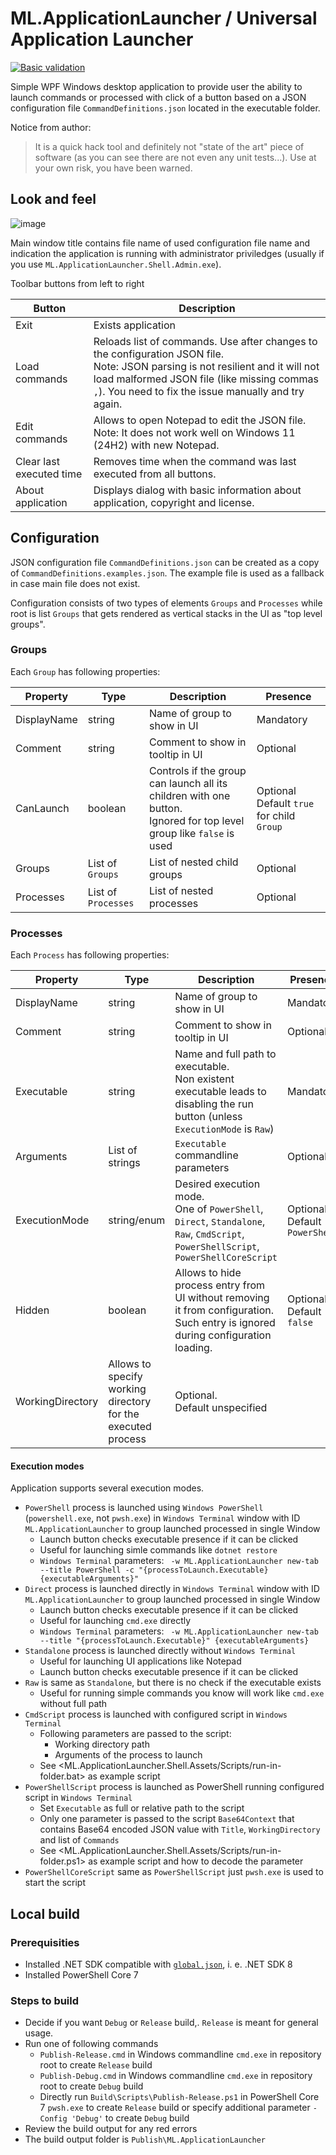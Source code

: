 # ML.ApplicationLauncher / Universal Application Launcher

[![Basic validation](https://github.com/martin-lacina/ml.applicationlauncher/actions/workflows/dotnet.yml/badge.svg?branch=main)](https://github.com/martin-lacina/ml.applicationlauncher/actions/workflows/dotnet.yml)

Simple WPF Windows desktop application to provide user the ability to launch commands or processed with click of a button based on a JSON configuration file `CommandDefinitions.json` located in the executable folder.

Notice from author:
> It is a quick hack tool and definitely not "state of the art" piece of software (as you can see there are not even any unit tests...). Use at your own risk, you have been warned.

## Look and feel

![image](https://github.com/user-attachments/assets/98d4d068-5d6c-4255-82a6-88066d80471d)

Main window title contains file name of used configuration file name and indication the application is running with administrator priviledges (usually if you use `ML.ApplicationLauncher.Shell.Admin.exe`).

Toolbar buttons from left to right

| Button | Description |
| ------ | ----------- |
| Exit | Exists application |
| Load commands | Reloads list of commands. Use after changes to the configuration JSON file. <br> Note: JSON parsing is not resilient and it will not load malformed JSON file (like missing commas `,`). You need to fix the issue manually and try again. |
| Edit commands | Allows to open Notepad to edit the JSON file. <br> Note: It does not work well on Windows 11 (24H2) with new Notepad. |
| Clear last executed time | Removes time when the command was last executed from all buttons. |
| About application | Displays dialog with basic information about application, copyright and license. |

## Configuration

JSON configuration file `CommandDefinitions.json` can be created as a copy of `CommandDefinitions.examples.json`.
The example file is used as a fallback in case main file does not exist.

Configuration consists of two types of elements `Groups` and `Processes` while root is list `Groups` that gets rendered as vertical stacks in the UI as "top level groups".

### Groups

Each `Group` has following properties:

| Property | Type | Description | Presence |
| -------- | ---- | ----------- | -------- |
| DisplayName | string | Name of group to show in UI | Mandatory |
| Comment | string | Comment to show in tooltip in UI | Optional |
| CanLaunch | boolean | Controls if the group can launch all its children with one button. <br> Ignored for top level group like `false` is used  | Optional <br> Default `true` for child `Group` |
| Groups | List of `Groups` | List of nested child groups | Optional |
| Processes | List of `Processes` | List of nested processes | Optional |

### Processes

Each `Process` has following properties:

| Property | Type | Description | Presence |
| -------- | ---- | ----------- | -------- |
| DisplayName | string | Name of group to show in UI | Mandatory |
| Comment | string | Comment to show in tooltip in UI | Optional |
| Executable| string | Name and full path to executable. <br> Non existent executable leads to disabling the run button (unless `ExecutionMode` is `Raw`) | Mandatory |
| Arguments | List of strings | `Executable` commandline parameters | Optional |
| ExecutionMode | string/enum | Desired execution mode. <br> One of `PowerShell`, `Direct`, `Standalone`, `Raw`, `CmdScript`, `PowerShellScript`, `PowerShellCoreScript` | Optional. <br> Default `PowerShell` |
| Hidden| boolean | Allows to hide process entry from UI without removing it from configuration. Such entry is ignored during configuration loading. | Optional. <br> Default `false` |
| WorkingDirectory | Allows to specify working directory for the executed process | Optional. <br> Default unspecified |

#### Execution modes

Application supports several execution modes.

* `PowerShell` process is launched using `Windows PowerShell` (`powershell.exe`, not `pwsh.exe`) in `Windows Terminal` window with ID `ML.ApplicationLauncher` to group launched processed in single Window
  * Launch button checks executable presence if it can be clicked
  * Useful for launching simle commands like `dotnet restore`
  * `Windows Terminal` parameters: ` -w ML.ApplicationLauncher new-tab --title PowerShell -c "{processToLaunch.Executable} {executableArguments}"`
* `Direct` process is launched directly in `Windows Terminal` window with ID `ML.ApplicationLauncher` to group launched processed in single Window
  * Launch button checks executable presence if it can be clicked
  * Useful for launching `cmd.exe` directly
  * `Windows Terminal` parameters: ` -w ML.ApplicationLauncher new-tab --title "{processToLaunch.Executable}" {executableArguments}`
* `Standalone` process is launched directly without `Windows Terminal`
  * Useful for launching UI applications like Notepad
  * Launch button checks executable presence if it can be clicked
* `Raw` is same as `Standalone`, but there is no check if the executable exists
  * Useful for running simple commands you know will work like `cmd.exe` without full path
* `CmdScript` process is launched with configured script in `Windows Terminal`
  * Following parameters are passed to the script:
    * Working directory path
    * Arguments of the process to launch
  * See <ML.ApplicationLauncher.Shell.Assets/Scripts/run-in-folder.bat> as example script
* `PowerShellScript` process is launched as PowerShell running configured script in `Windows Terminal`
  * Set `Executable` as full or relative path to the script
  * Only one parameter is passed to the script `Base64Context` that contains Base64 encoded JSON value with `Title`, `WorkingDirectory` and list of `Commands`
  * See <ML.ApplicationLauncher.Shell.Assets/Scripts/run-in-folder.ps1> as example script and how to decode the parameter
* `PowerShellCoreScript` same as `PowerShellScript` just `pwsh.exe` is used to start the script

## Local build

### Prerequisities

* Installed .NET SDK compatible with [`global.json`](global.json), i. e. .NET SDK 8
* Installed PowerShell Core 7

### Steps to build

* Decide if you want `Debug` or `Release` build,. `Release` is meant for general usage.
* Run one of following commands
  * `Publish-Release.cmd` in Windows commandline `cmd.exe` in repository root to create `Release` build
  * `Publish-Debug.cmd` in Windows commandline `cmd.exe` in repository root to create `Debug` build
  * Directly run `Build\Scripts\Publish-Release.ps1` in PowerShell Core 7 `pwsh.exe` to create `Release` build or specify additional parameter `-Config 'Debug'` to create `Debug` build
* Review the build output for any red errors
* The build output folder is `Publish\ML.ApplicationLauncher`
